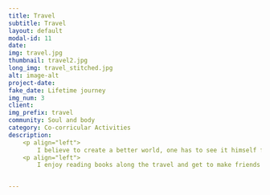 ```yaml
---
title: Travel
subtitle: Travel
layout: default
modal-id: 11
date: 
img: travel.jpg
thumbnail: travel2.jpg
long_img: travel_stitched.jpg
alt: image-alt
project-date:
fake_date: Lifetime journey
img_num: 3
client: 
img_prefix: travel
community: Soul and body
category: Co-corricular Activities
description: 
    <p align="left"> 
        I believe to create a better world, one has to see it himself first. I love travelling to different places and roaming around a city that is completely alien to me. Travelling may let your heart settle and help you rethink what you care about in life and what to go for in long term.</p>
    <p align="left">
        I enjoy reading books along the travel and get to make friends with people from different backgrounds. Being adventurous and stay global-minded is a truthly virtue. The world is yet to be explored!


---
```

